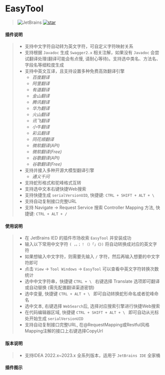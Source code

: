 # EasyTool

> ![JetBrains](https://img.shields.io/jetbrains/plugin/v/21589)
> [![star](https://gitee.com/milubin/easy-tool-plugin/badge/star.svg?theme=dark)](https://gitee.com/milubin/easy-tool-plugin/stargazers)

#### 插件说明
> * 支持中文字符自动转为英文字符，可自定义字符映射关系
> * 支持根据 `Javadoc` 生成 `Swagger2.x` 相关注解，如果没有 `Javadoc` 会尝试翻译处理(翻译可能会有点慢, 请耐心等待)。支持选中类名、方法名、字段名等细粒度生成
> * 支持中英文互译，且支持设置多种免费高效翻译引擎
>   * _百度翻译_
>   * _阿里翻译_
>   * _有道翻译_
>   * _金山翻译_
>   * _腾讯翻译_
>   * _华为翻译_
>   * _火山翻译_
>   * _讯飞翻译_
>   * _小牛翻译_
>   * _彩云翻译_
>   * _同花顺翻译_
>   * _微软翻译(API)_
>   * _微软翻译(Free)_
>   * _谷歌翻译(API)_
>   * _谷歌翻译(Free)_
> * 支持并接入多种开源大模型翻译引擎
>   * _通义千问_
> * 支持蛇形格式和驼峰格式互转
> * 支持选中文本右键快捷Web搜索
> * 支持快捷生成 `serialVersionUID`, 快捷键: `CTRL + SHIFT + ALT + \`
> * 支持自动复制接口完整URL
> * 支持 Navigate -> Request Service 搜索 Controller Mapping 方法, 快捷键: `CTRL + ALT + /`

#### 使用说明
> * 在 JetBrains IED 的插件市场收索 `EasyTool` 并安装成功
> * 输入以下常用中文字符 `( ，。；！（）「」《》)` 将自动转换成对应的英文字符
> * 如果想输入中文字符，则需要先输入 `/` 字符，然后再输入想要的中文字符即可
> * 点击 `View` -> `Tool Windows` -> `EasyTool` 可以查看中英文字符转换次数统计
> * 选中中文字符串，快捷键 `CTRL + \ ` 右键选择 Translate 选项即可翻译或自动替换 (需先配置翻译渠道密钥)
> * 选中变量, 快捷键 `CTRL + ALT + \ ` 即可自动转换蛇形命名或者驼峰命名
> * 选中文本, 右键选择 `WebSearch`后, 选择对应搜索引擎进行快捷Web搜索
> * 在代码编辑器区域, 快捷键 `CTRL + SHIFT + ALT + \ ` 即可自动从光标处开始生成 `serialVersionUID`
> * 支持自动复制接口完整URL, 在@RequestMapping或Restful风格Mapping注解的接口上右键选择CopyUrl

#### 版本说明
> * 支持IDEA 2022.x~2023.x 全系列版本，适用于 `JetBrains IDE` 全家桶

#### 插件图示
